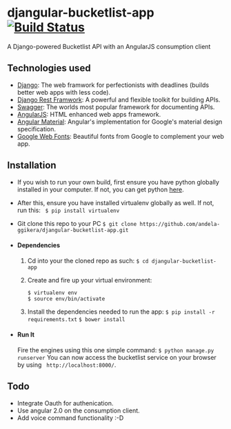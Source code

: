 # djangular-bucketlist-app [![Build Status](https://travis-ci.org/andela-ggikera/djangular-bucketlist-app.svg?branch=master)](https://travis-ci.org/andela-ggikera/djangular-bucketlist-app)
A Django-powered Bucketlist API with an AngularJS consumption client

## Technologies used
* [Django](https://www.djangoproject.com/): The web framwork for perfectionists with deadlines (builds better web apps with less code).
* [Django Rest Framwork](http://www.django-rest-framework.org/): A powerful and flexible toolkit for building APIs.
* [Swagger](http://swagger.io/): The worlds most popular framework for documenting APIs.
* [AngularJS](https://angularjs.org/): HTML enhanced web apps framework.
* [Angular Material](https://material.angularjs.org/latest/): Angular's implementation for Google's material design specification.
* [Google Web Fonts](https://www.google.com/fonts): Beautiful fonts from Google to complement your web app.


## Installation
* If you wish to run your own build, first ensure you have python globally installed in your computer. If not, you can get python [here](https://www.python.org").
* After this, ensure you have installed virtualenv globally as well. If not, run this:
``` $ pip install virtualenv```
* Git clone this repo to your PC
    ```$ git clone https://github.com/andela-ggikera/djangular-bucketlist-app.git```


* #### Dependencies
    1. Cd into your the cloned repo as such:
        ```$ cd djangular-bucketlist-app```

    2. Create and fire up your virtual environment:
        ```
        $ virtualenv env
        $ source env/bin/activate
        ```
    3. Install the dependencies needed to run the app:
        ```$ pip install -r requirements.txt```
        ```$ bower install```


* #### Run It
    Fire the engines using this one simple command:
        ```$ python manage.py runserver```
    You can now access the bucketlist service on your browser by using ``` http://localhost:8000/```.

## Todo
* Integrate Oauth for authenication.
* Use angular 2.0 on the consumption client.
* Add voice command functionality :-D

